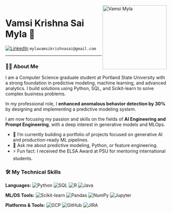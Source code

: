 <img src="PASTE_YOUR_COPIED_IMAGE_URL_HERE" alt="Vamsi Myla" width="200" align="right">

# Vamsi Krishna Sai Myla 👋

<a href="https://linkedin.com/in/vamsimyla"><img src="https://img.shields.io/badge/LinkedIn-0077B5?style=for-the-badge&logo=linkedin&logoColor=white" alt="LinkedIn"></a>
`mylavamsikrishnasai@gmail.com`

---

### 👨‍💻 About Me

I am a Computer Science graduate student at Portland State University with a strong foundation in predictive modeling, machine learning, and advanced analytics. I build solutions using Python, SQL, and Scikit-learn to solve complex business problems.

In my professional role, I **enhanced anomalous behavior detection by 30%** by designing and implementing a predictive modeling system.

I am now focusing my passion and skills on the fields of **AI Engineering and Prompt Engineering**, with a deep interest in generative models and MLOps.

- 🔭 I’m currently building a portfolio of projects focused on generative AI and production-ready ML pipelines.
- 🌱 Ask me about predictive modeling, Python, or feature engineering.
- ⚡ Fun fact: I received the ELSA Award at PSU for mentoring international students.

### 🛠️ My Technical Skills

**Languages:**
![Python](https://img.shields.io/badge/Python-3776AB?style=for-the-badge&logo=python&logoColor=white)
![SQL](https://img.shields.io/badge/SQL-4479A1?style=for-the-badge&logo=postgresql&logoColor=white)
![R](https://img.shields.io/badge/R-276DC3?style=for-the-badge&logo=r&logoColor=white)
![Java](https://img.shields.io/badge/Java-ED8B00?style=for-the-badge&logo=openjdk&logoColor=white)

**ML/DS Tools:**
![Scikit-learn](https://img.shields.io/badge/scikit--learn-%23F7931E.svg?style=for-the-badge&logo=scikit-learn&logoColor=white)
![Pandas](https://img.shields.io/badge/pandas-%23150458.svg?style=for-the-badge&logo=pandas&logoColor=white)
![NumPy](https://img.shields.io/badge/numpy-%23013243.svg?style=for-the-badge&logo=numpy&logoColor=white)
![Jupyter](https://img.shields.io/badge/Jupyter-F37626?style=for-the-badge&logo=Jupyter&logoColor=white)

**Platforms & Tools:**
![GCP](https://img.shields.io/badge/Google_Cloud-4285F4?style=for-the-badge&logo=google-cloud&logoColor=white)
![GitHub](https://img.shields.io/badge/GitHub-181717?style=for-the-badge&logo=github&logoColor=white)
![JIRA](https://img.shields.io/badge/Jira-0052CC?style=for-the-badge&logo=Jira&logoColor=white)
